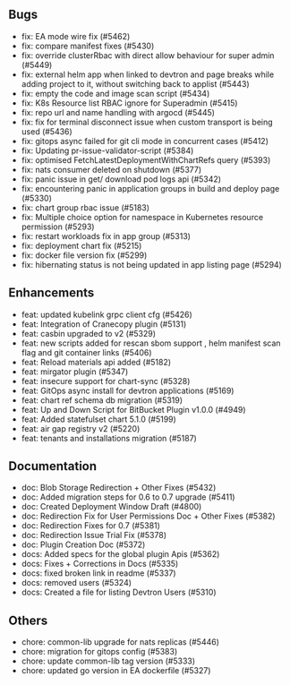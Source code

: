 ## Bugs
- fix: EA mode wire fix (#5462)
- fix: compare manifest fixes (#5430)
- fix: override clusterRbac with direct allow behaviour for super admin (#5449)
- fix: external helm app when linked to devtron and page breaks while adding project to it, without switching back to applist  (#5443)
- fix: empty the code and image scan script (#5434)
- fix: K8s Resource list RBAC ignore for Superadmin (#5415)
- fix: repo url and name handling with argocd (#5445)
- fix: fix for terminal disconnect issue when custom transport is being used (#5436)
- fix: gitops async failed for git cli mode in concurrent cases  (#5412)
- fix: Updating pr-issue-validator-script (#5384)
- fix: optimised FetchLatestDeploymentWithChartRefs query (#5393)
- fix: nats consumer deleted on shutdown (#5377)
- fix: panic issue in get/ download pod logs api (#5342)
- fix: encountering panic in application groups in build and deploy page (#5330)
- fix: chart group rbac issue (#5183)
- fix: Multiple choice option for namespace in Kubernetes resource permission (#5293)
- fix: restart workloads fix in app group (#5313)
- fix: deployment chart fix (#5215)
- fix: docker file version fix (#5299)
- fix: hibernating status is not being updated in app listing page (#5294)
## Enhancements
- feat: updated kubelink grpc client cfg (#5426)
- feat: Integration of Cranecopy plugin (#5131)
- feat: casbin upgraded to v2 (#5329)
- feat: new scripts added for rescan sbom support , helm manifest scan flag and git container links  (#5406)
- feat: Reload materials api added (#5182)
- feat: mirgator plugin (#5347)
- feat: insecure support for chart-sync (#5328)
- feat: GitOps async install for devtron applications (#5169)
- feat: chart ref schema db migration (#5319)
- feat: Up and Down Script for BitBucket Plugin v1.0.0 (#4949)
- feat: Added statefulset chart 5.1.0 (#5199)
- feat: air gap registry v2 (#5220)
- feat: tenants and installations migration (#5187)
## Documentation
- doc: Blob Storage Redirection + Other Fixes (#5432)
- doc: Added migration steps for 0.6 to 0.7 upgrade (#5411)
- doc: Created Deployment Window Draft (#4800)
- doc: Redirection Fix for User Permissions Doc + Other Fixes (#5382)
- doc: Redirection Fixes for 0.7 (#5381)
- doc: Redirection Issue Trial Fix (#5378)
- doc: Plugin Creation Doc (#5372)
- docs: Added specs for the global plugin Apis (#5362)
- docs: Fixes +  Corrections in Docs (#5335)
- docs: fixed broken link in readme (#5337)
- docs: removed users (#5324)
- docs: Created a file for listing Devtron Users (#5310)
## Others
- chore: common-lib upgrade for nats replicas (#5446)
- chore: migration for gitops config (#5383)
- chore: update common-lib tag version (#5333)
- chore: updated go version in EA dockerfile (#5327)
